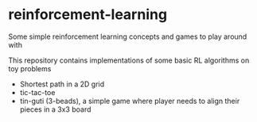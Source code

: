# reinforcement-learning
Some simple reinforcement learning concepts and games to play around with

This repository contains implementations of some basic RL algorithms on toy problems
- Shortest path in a 2D grid
- tic-tac-toe
- tin-guti (3-beads), a simple game where player needs to align their pieces in a 3x3 board
